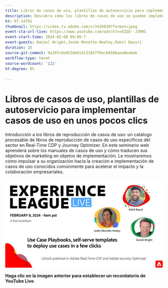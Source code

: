 ```yaml
---
title: Libros de casos de uso, plantillas de autoservicio para implementar casos de uso en unos pocos clics
description: Descubra cómo los libros de casos de uso se pueden implementar fácilmente y desbloquear el potencial en Adobe Real-Time CDP y Adobe Journey Optimizer.
kt: KT-14791
thumbnail: https://video.tv.adobe.com/v/3426930?format=jpeg
event-cta-url-live: https://www.youtube.com/watch?v=EZGQ--J2M9I
event-start-time: 2024-02-08 09:00-7
event-guests: Daniel Wright,Josée Monette-Healey,Rohit Basuri
duration: 25
source-git-commit: 9a297cda953d4414131657f9ac84580aea0eabeb
workflow-type: tm+mt
source-wordcount: '122'
ht-degree: 0%

---
```


# Libros de casos de uso, plantillas de autoservicio para implementar casos de uso en unos pocos clics

Introducción a los libros de reproducción de casos de uso: un catálogo procesable de libros de reproducción de casos de uso específicos del sector en Real-Time CDP y Journey Optimizer. En este seminario web aprenderá sobre los manuales de casos de uso y cómo traducen sus objetivos de marketing en objetos de implementación. Le mostraremos cómo impulsar a su organización hacia la creación e implementación de casos de uso conocidos comúnmente para acelerar el impacto y la colaboración empresariales.

[![ExL LIVE 08 de febrero de 2024](assets/WebBanner-Feb08-2024.jpg)](https://www.youtube.com/watch?v=EZGQ--J2M9I)

**Haga clic en la imagen anterior para establecer un recordatorio de YouTube Live**.


